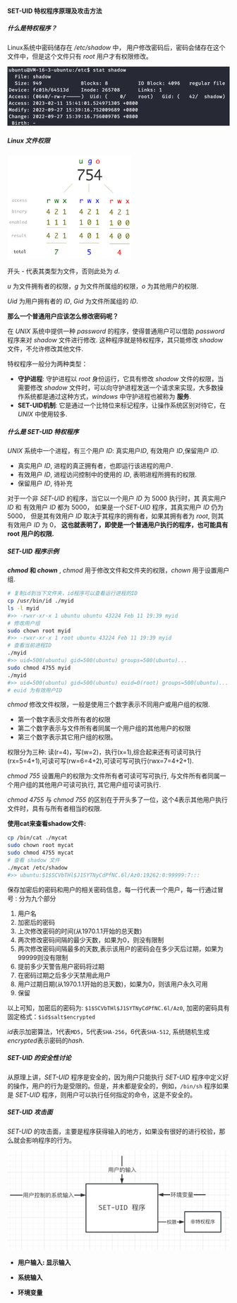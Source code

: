 #### SET-UID 特权程序原理及攻击方法

##### 什么是特权程序？

Linux系统中密码储存在 */etc/shadow* 中， 用户修改密码后，密码会储存在这个文件中，但是这个文件只有 *root* 用户才有权限修改。

<img src="img/image-20230211174755219.png" alt="image-20230211174755219" style="zoom:50%;" />

##### Linux 文件权限

<img src="img/permissions.png" alt="dmiessler_unixlinux_permissions.png" style="zoom: 70%;" />

开头 *-* 代表其类型为文件，否则此处为 *d*. 

*u* 为文件拥有者的权限，*g* 为文件所属组的权限，*o* 为其他用户的权限.

*Uid* 为用户拥有者的 *ID*, *Gid* 为文件所属组的 *ID*.



**那么一个普通用户应该怎么修改密码呢？**

在 *UNIX* 系统中提供一种 *password* 的程序，使得普通用户可以借助 *password* 程序来对 *shadow* 文件进行修改. 这种程序就是特权程序，其只能修改 *shadow* 文件，不允许修改其他文件.



特权程序一般分为两种类型：

- **守护进程**:  守护进程以 *root* 身份运行，它具有修改 *shadow* 文件的权限，当需要修改 *shadow* 文件时，可以向守护进程发送一个请求来实现，大多数操作系统都是通过这种方式，*windows* 中守护进程也被称为 **服务**.
- **SET-UID机制**: 它是通过一个比特位来标记程序，让操作系统区别对待它，在 *UNIX* 中使用较多.

##### 什么是 *SET-UID* 特权程序

*UNIX* 系统中一个进程，有三个用户 *ID*: 真实用户*ID*, 有效用户 *ID*,保留用户 *ID*.

- 真实用户 *ID*, 进程的真正拥有者，也即运行该进程的用户.
- 有效用户 *ID*, 进程访问控制中的使用的 *ID*, 表明进程所拥有的权限.
- 保留用户 *ID*, 待补充

对于一个非 *SET-UID* 的程序，当它以一个用户 *ID* 为 5000 执行时，其 真实用户 *ID* 和 有效用户 *ID* 都为 5000， 如果是一个*SET-UID* 程序，其真实用户 *ID* 仍为 5000， 但是其有效用户 *ID* 取决于其程序的拥有者，如果其拥有者为 *root*, 则其有效用户 *ID* 为 0， **这也就表明了，即使是一个普通用户执行的程序，也可能具有 root 用户的权限.**

##### SET-UID 程序示例

***chmod* 和 *chown*** , *chmod* 用于修改文件和文件夹的权限，*chown* 用于设置用户组.

```bash
# 复制id到当下文件夹，id程序可以查看运行进程的ID
cp /usr/bin/id ./myid
ls -l myid
#>> -rwxr-xr-x 1 ubuntu ubuntu 43224 Feb 11 19:39 myid
# 修改用户组
sudo chown root myid
#>> -rwxr-xr-x 1 root ubuntu 43224 Feb 11 19:39 myid
# 查看当前进程ID
./myid
#>> uid=500(ubuntu) gid=500(ubuntu) groups=500(ubuntu)...
sudo chmod 4755 myid
./myid
#>> uid=500(ubuntu) gid=500(ubuntu) euid=0(root) groups=500(ubuntu)...
# euid 为有效用户ID
```

*chmod* 修改文件权限，一般是使用三个数字表示不同用户或用户组的权限.

- 第一个数字表示文件所有者的权限
- 第二个数字表示与文件所有者同属一个用户组的其他用户的权限
- 第三个数字表示其它用户组的权限。

权限分为三种: 读(r=4)，写(w=2)，执行(x=1),综合起来还有可读可执行(rx=5=4+1),可读可写(rw=6=4+2),可读可写可执行(rwx=7=4+2+1).

*chmod 755* 设置用户的权限为:文件所有者可读可写可执行, 与文件所有者同属一个用户组的其他用户可读可执行, 其它用户组可读可执行.

*chmod 4755* 与 *chmod 755* 的区别在于开头多了一位，这个4表示其他用户执行文件时，具有与所有者相当的权限.

**使用cat来查看shadow文件:** 

```bash
cp /bin/cat ./mycat
sudo chown root mycat
sudo chmod 4755 mycat
# 查看 shadow 文件
./mycat /etc/shadow
#>> ubuntu:$1$SCVbTHl$J1SYTNyCdPfNC.6l/Az0:19262:0:99999:7:::
```

保存加密后的密码和用户的相关密码信息，每一行代表一个用户，每一行通过冒号`：`分为九个部分

1. 用户名
2. 加密后的密码
3. 上次修改密码的时间(从1970.1.1开始的总天数)
4. 两次修改密码间隔的最少天数，如果为0，则没有限制
5. 两次修改密码间隔最多的天数,表示该用户的密码会在多少天后过期，如果为99999则没有限制
6. 提前多少天警告用户密码将过期
7. 在密码过期之后多少天禁用此用户
8. 用户过期日期(从1970.1.1开始的总天数)，如果为0，则该用户永久可用
9. 保留

以上可知，加密后的密码为:  `$1$SCVbTHl$J1SYTNyCdPfNC.6l/Az0`, 加密的密码具有固定格式：`$id$salt$encrypted`

*id*表示加密算法，1代表`MD5`，5代表`SHA-256`，6代表`SHA-512`, 系统随机生成 *encrypted*表示密码的*hash*.

##### SET-UID 的安全性讨论

从原理上讲，*SET-UID* 程序是安全的，因为用户只能执行 *SET-UID* 程序中定义好的操作，用户的行为是受限的。但是，并未都是安全的，例如，`/bin/sh` 程序如果是 *SET-UID* 程序，则用户可以执行任何指定的命令，这是不安全的。

##### SET-UID 攻击面

*SET-UID* 的攻击面，主要是程序获得输入的地方，如果没有很好的进行校验，那么就会影响程序的行为。

<img src="img/image-20230211213819106.png" alt="image-20230211213819106" style="zoom:50%;" />

-  **用户输入: 显示输入** 

  

-  **系统输入**

-  **环境变量**






